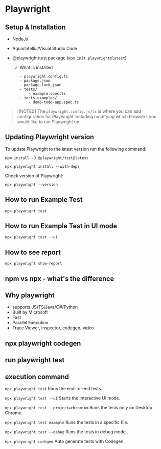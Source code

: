 # Playwright

## Setup & Installation

- NodeJs
- Aqua/IntelliJ/Visual Studio Code
- @playwright/test package (`npm init playwright@latest`)

  - What is installed

        - playwright.config.ts
        - package.json
        - package-lock.json
        - tests/
            - example.spec.ts
        - tests-examples/
            - demo-todo-app.spec.ts

> ![NOTES] The `playwright.config.js/ts` is where you can add configuration for Playwright including modifying which browsers you would like to run Playwright on.

## Updating Playwright version

To update Playwright to the latest version run the following command:

```
npm install -D @playwright/test@latest

npx playwright install --with-deps
```

Check version of Playwright:

```
npx playwright --version
```

## How to run Example Test

`npx playwright test`

## How to run Example Test in UI mode

`npx playwright test --ui`

## How to see report

`npx playwright show-report`

## npm vs npx - what's the difference

## Why playwright

- supports JS/TS/Java/C#/Python
- Built by Microsoft
- Fast
- Parallel Execution
- Trace Viewer, Inspector, codegen, video

## npx playwright codegen

## run playwright test

## execution command

`npx playwright test` Runs the end-to-end tests.

`npx playwright test --ui` Starts the interactive UI mode.

`npx playwright test --project=chromium` Runs the tests only on Desktop Chrome.

`npx playwright test example` Runs the tests in a specific file.

`npx playwright test --debug` Runs the tests in debug mode.

`npx playwright codegen` Auto generate tests with Codegen.
